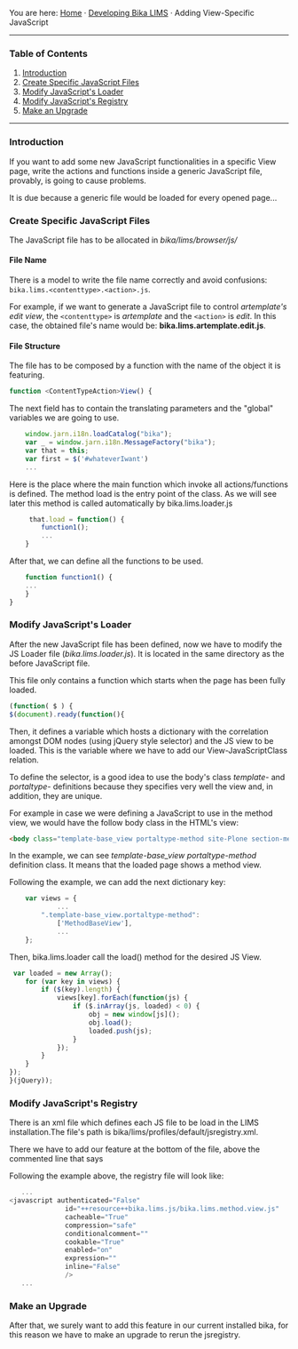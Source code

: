 You are here: [Home](https://github.com/bikalabs/Bika-LIMS/wiki) · [Developing Bika LIMS](https://github.com/bikalabs/Bika-LIMS/wiki/Developing-Bika-LIMS) · Adding View-Specific JavaScript
***
### Table of Contents
1. [Introduction](#introduction)
2. [Create Specific JavaScript Files](#create-specific-javascript-file)
3. [Modify JavaScript's Loader](#modify-loader)
4. [Modify JavaScript's Registry](#modify-registry)
5. [Make an Upgrade](#make-an-upgrade)

***

### Introduction

If you want to add some new JavaScript functionalities in a specific View page, write the actions and functions inside a generic JavaScript file, provably, is going to cause problems.

It is due because a generic file would be loaded for every opened page...

### Create Specific JavaScript Files

The JavaScript file has to be allocated in _bika/lims/browser/js/_

#### File Name

There is a model to write the file name correctly and avoid confusions: `bika.lims.<contenttype>.<action>.js`.

For example, if we want to generate a JavaScript file to control _artemplate's edit view_, the ``<contenttype>`` is _artemplate_ and the ``<action>`` is _edit_. In this case, the obtained file's name would be: **bika.lims.artemplate.edit.js**.

#### File Structure

The file has to be composed by a function with the name of the object it is featuring.

```JavaScript
function <ContentTypeAction>View() {
```

The next field has to contain the translating parameters and the "global" variables we are going to use.

```JavaScript
    window.jarn.i18n.loadCatalog("bika");
    var _ = window.jarn.i18n.MessageFactory("bika");
    var that = this;
    var first = $('#whateverIwant')
    ...
```

Here is the place where the main function which invoke all actions/functions is defined. The method load is the entry point of the class. As we will see later this method is called automatically by bika.lims.loader.js

```JavaScript
     that.load = function() {
        function1();
        ...
    }
```
After that, we can define all the functions to be used.

```JavaScript
    function function1() {
    ...
    }
}
```

### Modify JavaScript's Loader

After the new JavaScript file has been defined, now we have to modify the JS Loader file (_bika.lims.loader.js_). It is located in the same directory as the before JavaScript file. 

This file only contains a function which starts when the page has been fully loaded. 

```JavaScript
(function( $ ) {
$(document).ready(function(){
```

Then, it defines a variable which hosts a dictionary with the correlation amongst DOM nodes (using jQuery style selector) and the JS view to be loaded. This is the variable where we have to add our View-JavaScriptClass relation.

To define the selector, is a good idea to use the body's class _template-_ and _portaltype-_ definitions because they specifies very well the view and, in addition, they are unique.

For example in case we were defining a JavaScript to use in the method view, we would have the follow body class in the HTML's view: 

```HTML
<body class="template-base_view portaltype-method site-Plone section-methods subsection-method-24 icons-on userrole-member userrole-labmanager userrole-site administrator userrole-authenticated" dir="ltr">
```
In the example, we can see _template-base_view portaltype-method_ definition class. It means that the loaded page shows a method view.

Following the example, we can add the next dictionary key:

```JavaScript
    var views = {
            ...
        ".template-base_view.portaltype-method":
            ['MethodBaseView'],
            ...
    };
```

Then, bika.lims.loader call the load() method for the desired JS View.

```JavaScript
 var loaded = new Array();
    for (var key in views) {
        if ($(key).length) {
            views[key].forEach(function(js) {
                if ($.inArray(js, loaded) < 0) {
                    obj = new window[js]();
                    obj.load();
                    loaded.push(js);
                }
            });
        }
    }
});
}(jQuery));
```

### Modify JavaScript's Registry

There is an xml file which defines each JS file to be load in the LIMS installation.The file's path is bika/lims/profiles/default/jsregistry.xml.

There we have to add our feature at the bottom of the file, above the commented line that says  <!-- Add javascripts ALWAYS BEFORE this one -->

Following the example above, the registry file will look like:

```JavaScript
   ...
<javascript authenticated="False"
              id="++resource++bika.lims.js/bika.lims.method.view.js"
              cacheable="True"
              compression="safe"
              conditionalcomment=""
              cookable="True"
              enabled="on"
              expression=""
              inline="False"
              />
   ...
```

### Make an Upgrade

After that, we surely want to add this feature in our current installed bika, for this reason we have to make an upgrade to rerun the jsregistry.